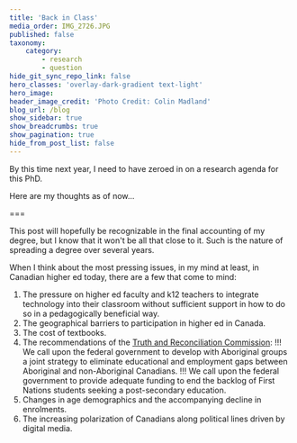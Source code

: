 ```yaml
---
title: 'Back in Class'
media_order: IMG_2726.JPG
published: false
taxonomy:
    category:
        - research
        - question
hide_git_sync_repo_link: false
hero_classes: 'overlay-dark-gradient text-light'
hero_image:
header_image_credit: 'Photo Credit: Colin Madland'
blog_url: /blog
show_sidebar: true
show_breadcrumbs: true
show_pagination: true
hide_from_post_list: false
---
```

By this time next year, I need to have zeroed in on a research agenda for this PhD.

Here are my thoughts as of now...

===

This post will hopefully be recognizable in the final accounting of my degree, but I know that it won't be all that close to it. Such is the nature of spreading a degree over several years.

When I think about the most pressing issues, in my mind at least, in Canadian higher ed today, there are a few that come to mind:

1. The pressure on higher ed faculty and k12 teachers to integrate technology into their classroom without sufficient support in how to do so in a pedagogically beneficial way.
2. The geographical barriers to participation in higher ed in Canada.
3. The cost of textbooks.
3. The recommendations of the [Truth and Reconciliation Commission](www.trc.ca):
!!! We call upon the federal government to develop with Aboriginal groups a joint strategy to eliminate educational and employment gaps between Aboriginal and non-Aboriginal Canadians.
!!! We call upon the federal government to provide adequate funding to end the backlog of First Nations students seeking a post-secondary education.
4. Changes in age demographics and the accompanying decline in enrolments.
5. The increasing polarization of Canadians along political lines driven by digital media.
